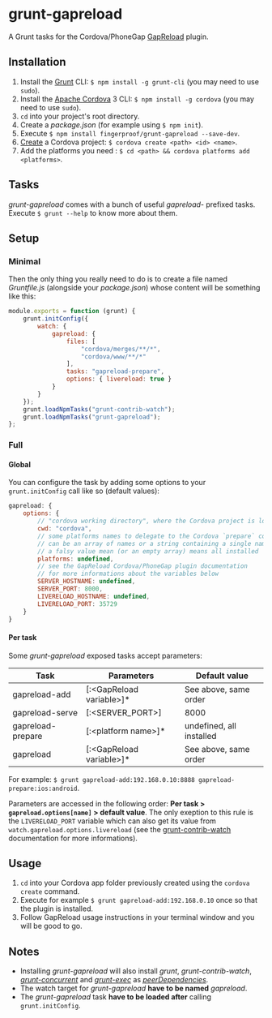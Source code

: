 grunt-gapreload
===============

A Grunt tasks for the Cordova/PhoneGap [GapReload][GapReload] plugin.

## Installation

1. Install the [Grunt][Grunt] CLI: `$ npm install -g grunt-cli` (you may need to use `sudo`).
2. Install the [Apache Cordova][Cordova] 3 CLI: `$ npm install -g cordova` (you may need to use `sudo`).
3. `cd` into your project's root directory.
4. Create a *package.json* (for example using `$ npm init`).
5. Execute `$ npm install fingerproof/grunt-gapreload --save-dev`.
6. [Create][Cordova CLI] a Cordova project: `$ cordova create <path> <id> <name>`.
7. Add the platforms you need : `$ cd <path> && cordova platforms add <platforms>`.

## Tasks

*grunt-gapreload* comes with a bunch of useful *gapreload-* prefixed tasks. Execute `$ grunt --help` to know more about them.

## Setup

### Minimal

Then the only thing you really need to do is to create a file named *Gruntfile.js* (alongside your *package.json*) whose content will be something like this:

```javascript
module.exports = function (grunt) {
	grunt.initConfig({
		watch: {
			gapreload: {
				files: [
					"cordova/merges/**/*",
					"cordova/www/**/*"
				],
				tasks: "gapreload-prepare",
				options: { livereload: true }
			}
		}
	});
	grunt.loadNpmTasks("grunt-contrib-watch");
	grunt.loadNpmTasks("grunt-gapreload");
};
```

### Full

#### Global

You can configure the task by adding some options to your `grunt.initConfig` call like so (default values):

```javascript
gapreload: {
	options: {
		// "cordova working directory", where the Cordova project is located
		cwd: "cordova",
		// some platforms names to delegate to the Cordova `prepare` command
		// can be an array of names or a string containing a single name
		// a falsy value mean (or an empty array) means all installed
		platforms: undefined,
		// see the GapReload Cordova/PhoneGap plugin documentation
		// for more informations about the variables below
		SERVER_HOSTNAME: undefined,
		SERVER_PORT: 8000,
		LIVERELOAD_HOSTNAME: undefined,
		LIVERELOAD_PORT: 35729
	}
}
```

#### Per task

Some *grunt-gapreload* exposed tasks accept parameters:

| Task              | Parameters                 | Default value            |
|-------------------|----------------------------|--------------------------|
| gapreload-add     | [:\<GapReload variable>]*  | See above, same order    |
| gapreload-serve   | [:\<SERVER_PORT>]          | 8000                     |
| gapreload-prepare | [:\<platform name>]*       | undefined, all installed |
| gapreload         | [:\<GapReload variable>]*  | See above, same order    |

For example: `$ grunt gapreload-add:192.168.0.10:8888 gapreload-prepare:ios:android`.

Parameters are accessed in the following order: **Per task > `gapreload.options[name]` > default value**. The only exeption to this rule is the `LIVERELOAD_PORT` variable which can also get its value from `watch.gapreload.options.livereload` (see the [grunt-contrib-watch][grunt-contrib-watch] documentation for more informations).

## Usage

1. `cd` into your Cordova app folder previously created using the `cordova create` command.
2. Execute for example `$ grunt gapreload-add:192.168.0.10` once so that the plugin is installed.
3. Follow GapReload usage instructions in your terminal window and you will be good to go.

## Notes

- Installing *grunt-gapreload* will also install *grunt*, *grunt-contrib-watch*, *[grunt-concurrent][grunt-concurrent]* and *[grunt-exec][grunt-exec]* as *[peerDependencies][peerDependencies]*.
- The watch target for *grunt-gapreload* **have to be named** *gapreload*.
- The *grunt-gapreload* task **have to be loaded after** calling `grunt.initConfig`.


[GapReload]: https://github.com/fingerproof/cordova-plugin-gapreload
[Grunt]: http://gruntjs.com
[Cordova]: http://cordova.apache.org
[Cordova CLI]: http://cordova.apache.org/docs/en/3.1.0/guide_cli_index.md.html#The%20Command-line%20Interface
[grunt-contrib-watch]: https://github.com/gruntjs/grunt-contrib-watch
[grunt-concurrent]: https://github.com/sindresorhus/grunt-concurrent
[grunt-exec]: https://github.com/jharding/grunt-exec
[peerDependencies]: blog.nodejs.org/2013/02/07/peer-dependencies/
